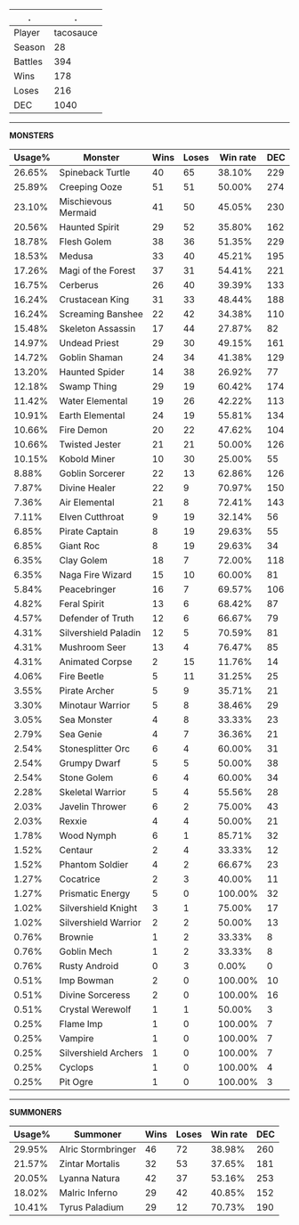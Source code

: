 .|.
|-|-
Player|tacosauce
Season|28
Battles|394
Wins|178
Loses|216
DEC|1040

---
**MONSTERS**

Usage%|Monster|Wins|Loses|Win rate|DEC|
-|-|-|-|-|-|
26.65%|Spineback Turtle|40|65|38.10%|229|
25.89%|Creeping Ooze|51|51|50.00%|274|
23.10%|Mischievous Mermaid|41|50|45.05%|230|
20.56%|Haunted Spirit|29|52|35.80%|162|
18.78%|Flesh Golem|38|36|51.35%|229|
18.53%|Medusa|33|40|45.21%|195|
17.26%|Magi of the Forest|37|31|54.41%|221|
16.75%|Cerberus|26|40|39.39%|133|
16.24%|Crustacean King|31|33|48.44%|188|
16.24%|Screaming Banshee|22|42|34.38%|110|
15.48%|Skeleton Assassin|17|44|27.87%|82|
14.97%|Undead Priest|29|30|49.15%|161|
14.72%|Goblin Shaman|24|34|41.38%|129|
13.20%|Haunted Spider|14|38|26.92%|77|
12.18%|Swamp Thing|29|19|60.42%|174|
11.42%|Water Elemental|19|26|42.22%|113|
10.91%|Earth Elemental|24|19|55.81%|134|
10.66%|Fire Demon|20|22|47.62%|104|
10.66%|Twisted Jester|21|21|50.00%|126|
10.15%|Kobold Miner|10|30|25.00%|55|
8.88%|Goblin Sorcerer|22|13|62.86%|126|
7.87%|Divine Healer|22|9|70.97%|150|
7.36%|Air Elemental|21|8|72.41%|143|
7.11%|Elven Cutthroat|9|19|32.14%|56|
6.85%|Pirate Captain|8|19|29.63%|55|
6.85%|Giant Roc|8|19|29.63%|34|
6.35%|Clay Golem|18|7|72.00%|118|
6.35%|Naga Fire Wizard|15|10|60.00%|81|
5.84%|Peacebringer|16|7|69.57%|106|
4.82%|Feral Spirit|13|6|68.42%|87|
4.57%|Defender of Truth|12|6|66.67%|79|
4.31%|Silvershield Paladin|12|5|70.59%|81|
4.31%|Mushroom Seer|13|4|76.47%|85|
4.31%|Animated Corpse|2|15|11.76%|14|
4.06%|Fire Beetle|5|11|31.25%|25|
3.55%|Pirate Archer|5|9|35.71%|21|
3.30%|Minotaur Warrior|5|8|38.46%|29|
3.05%|Sea Monster|4|8|33.33%|23|
2.79%|Sea Genie|4|7|36.36%|21|
2.54%|Stonesplitter Orc|6|4|60.00%|31|
2.54%|Grumpy Dwarf|5|5|50.00%|38|
2.54%|Stone Golem|6|4|60.00%|34|
2.28%|Skeletal Warrior|5|4|55.56%|28|
2.03%|Javelin Thrower|6|2|75.00%|43|
2.03%|Rexxie|4|4|50.00%|21|
1.78%|Wood Nymph|6|1|85.71%|32|
1.52%|Centaur|2|4|33.33%|12|
1.52%|Phantom Soldier|4|2|66.67%|23|
1.27%|Cocatrice|2|3|40.00%|11|
1.27%|Prismatic Energy|5|0|100.00%|32|
1.02%|Silvershield Knight|3|1|75.00%|17|
1.02%|Silvershield Warrior|2|2|50.00%|13|
0.76%|Brownie|1|2|33.33%|8|
0.76%|Goblin Mech|1|2|33.33%|8|
0.76%|Rusty Android|0|3|0.00%|0|
0.51%|Imp Bowman|2|0|100.00%|10|
0.51%|Divine Sorceress|2|0|100.00%|16|
0.51%|Crystal Werewolf|1|1|50.00%|3|
0.25%|Flame Imp|1|0|100.00%|7|
0.25%|Vampire|1|0|100.00%|7|
0.25%|Silvershield Archers|1|0|100.00%|7|
0.25%|Cyclops|1|0|100.00%|4|
0.25%|Pit Ogre|1|0|100.00%|3|

---
**SUMMONERS**

Usage%|Summoner|Wins|Loses|Win rate|DEC|
-|-|-|-|-|-|
29.95%|Alric Stormbringer|46|72|38.98%|260|
21.57%|Zintar Mortalis|32|53|37.65%|181|
20.05%|Lyanna Natura|42|37|53.16%|253|
18.02%|Malric Inferno|29|42|40.85%|152|
10.41%|Tyrus Paladium|29|12|70.73%|190|
